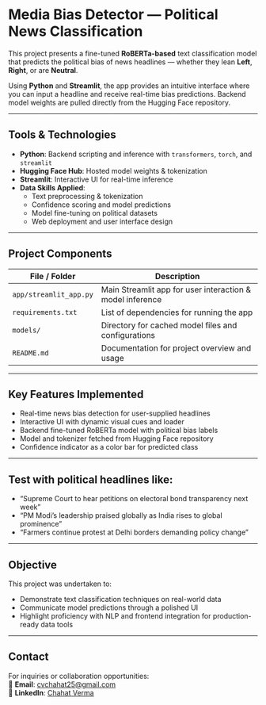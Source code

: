 # Media Bias Detector — Political News Classification

This project presents a fine-tuned **RoBERTa-based** text classification model that predicts the political bias of news headlines — whether they lean **Left**, **Right**, or are **Neutral**.  

Using **Python** and **Streamlit**, the app provides an intuitive interface where you can input a headline and receive real-time bias predictions. Backend model weights are pulled directly from the Hugging Face repository.

---

## Tools & Technologies

- **Python**: Backend scripting and inference with `transformers`, `torch`, and `streamlit`
- **Hugging Face Hub**: Hosted model weights & tokenization
- **Streamlit**: Interactive UI for real-time inference
- **Data Skills Applied**:
  - Text preprocessing & tokenization
  - Confidence scoring and model predictions
  - Model fine-tuning on political datasets
  - Web deployment and user interface design

---

## Project Components

| File / Folder | Description |
|---------------|-------------|
| `app/streamlit_app.py` | Main Streamlit app for user interaction & model inference |
| `requirements.txt` | List of dependencies for running the app |
| `models/` | Directory for cached model files and configurations |
| `README.md` | Documentation for project overview and usage |

---

## Key Features Implemented

- Real-time news bias detection for user-supplied headlines
- Interactive UI with dynamic visual cues and loader
- Backend fine-tuned RoBERTa model with political bias labels
- Model and tokenizer fetched from Hugging Face repository
- Confidence indicator as a color bar for predicted class

---

## Test with political headlines like:
- “Supreme Court to hear petitions on electoral bond transparency next week”
- “PM Modi’s leadership praised globally as India rises to global prominence”
- “Farmers continue protest at Delhi borders demanding policy change”

---

## Objective

This project was undertaken to:
- Demonstrate text classification techniques on real-world data
- Communicate model predictions through a polished UI
- Highlight proficiency with NLP and frontend integration for production-ready data tools

---

## Contact

For inquiries or collaboration opportunities:  
📧 **Email**: [cvchahat25@gmail.com](mailto:cvchahat25@gmail.com)  
🔗 **LinkedIn**: [Chahat Verma](https://www.linkedin.com/in/chahatverma-v777)
